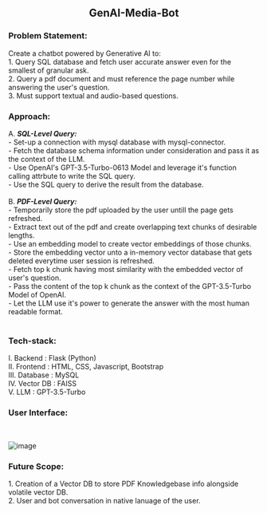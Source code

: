 <h2 align="center"> GenAI-Media-Bot </h2>

<h3>Problem Statement:</h3>
Create a chatbot powered by Generative AI to:<br>
  1. Query SQL database and fetch user accurate answer even for the smallest of granular ask.<br>
  2. Query a pdf document and must reference the page number while answering the user's question. <br>
  3. Must support textual and audio-based questions. <br>

<h3>Approach:</h3>
A.  <i><strong>SQL-Level Query:</strong></i><br>
        - Set-up a connection with mysql database with mysql-connector.<br>
        - Fetch the database schema information under consideration and pass it as the context of the LLM.<br>
        - Use OpenAI's GPT-3.5-Turbo-0613 Model and leverage it's function calling attrbute to write the SQL query. <br>
        - Use the SQL query to derive the result from the database.<br><br>
B.  <i><strong>PDF-Level Query:</strong></i><br>
        - Temporarily store the pdf uploaded by the user untill the page gets refreshed.<br>
        - Extract text out of the pdf and create overlapping text chunks of desirable lengths.<br>
        - Use an embedding model to create vector embeddings of those chunks.<br>
        - Store the embedding vector unto a in-memory vector database that gets deleted everytime user session is refreshed.<br>
        - Fetch top k chunk having most similarity with the embedded vector of user's question.<br>
        - Pass the content of the top k chunk as the context of the GPT-3.5-Turbo Model of OpenAI.<br>
        - Let the LLM use it's power to generate the answer with the most human readable format.<br><br>

<h3>Tech-stack:</h3>
    I. Backend : Flask (Python)<br>
    II. Frontend : HTML, CSS, Javascript, Bootstrap<br>
    III. Database : MySQL<br>
    IV. Vector DB : FAISS <br>
    V. LLM : GPT-3.5-Turbo<br>

<h3>User Interface:</h3><br>

![image](https://github.com/KDcommits/GenAI-Media-Bot/assets/124420761/f8a61c9a-7236-4c3b-81a9-de6cee4971f3)

<h3>Future Scope:</h3>
    1. Creation of a Vector DB to store PDF Knowledgebase info alongside volatile vector DB.<br>
    2. User and bot conversation in native lanuage of the user.<br>
